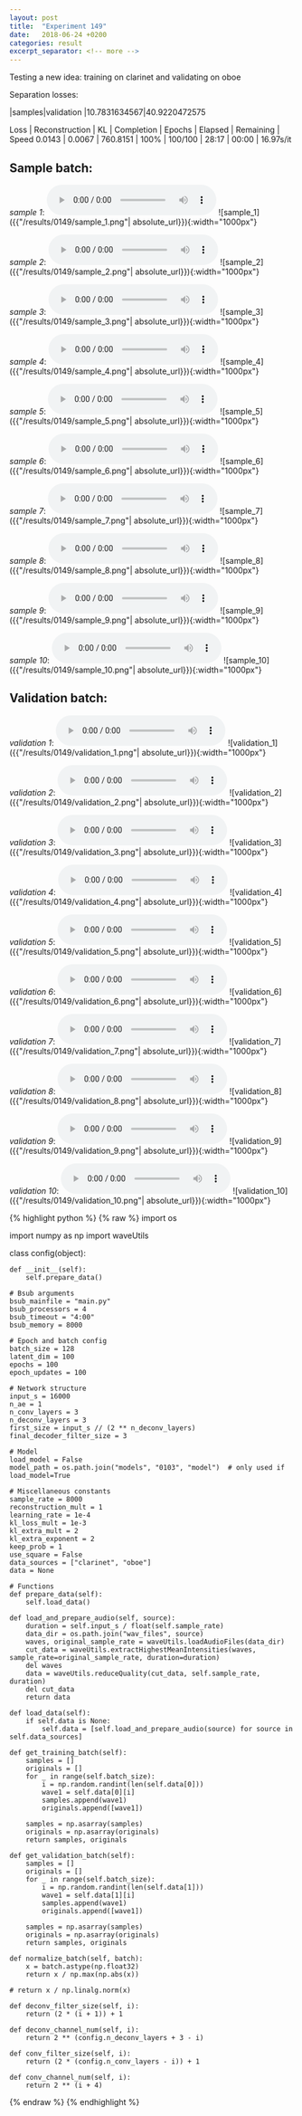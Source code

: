```yaml
---
layout: post
title:  "Experiment 149"
date:   2018-06-24 +0200
categories: result
excerpt_separator: <!-- more -->
---
```

Testing a new idea: training on clarinet and validating on oboe

Separation losses:

|samples|validation
|10.7831634567|40.9220472575

Loss | Reconstruction | KL | Completion | Epochs | Elapsed | Remaining | Speed
0.0143 | 0.0067 | 760.8151 | 100% | 100/100 | 28:17 | 00:00 | 16.97s/it<!-- more -->

## **Sample batch**:
_sample 1_:
<audio src="/ResultsOverview/results/0149/sample_1.wav" controls preload></audio>
![sample_1]({{"/results/0149/sample_1.png"| absolute_url}}){:width="1000px"}

_sample 2_:
<audio src="/ResultsOverview/results/0149/sample_2.wav" controls preload></audio>
![sample_2]({{"/results/0149/sample_2.png"| absolute_url}}){:width="1000px"}

_sample 3_:
<audio src="/ResultsOverview/results/0149/sample_3.wav" controls preload></audio>
![sample_3]({{"/results/0149/sample_3.png"| absolute_url}}){:width="1000px"}

_sample 4_:
<audio src="/ResultsOverview/results/0149/sample_4.wav" controls preload></audio>
![sample_4]({{"/results/0149/sample_4.png"| absolute_url}}){:width="1000px"}

_sample 5_:
<audio src="/ResultsOverview/results/0149/sample_5.wav" controls preload></audio>
![sample_5]({{"/results/0149/sample_5.png"| absolute_url}}){:width="1000px"}

_sample 6_:
<audio src="/ResultsOverview/results/0149/sample_6.wav" controls preload></audio>
![sample_6]({{"/results/0149/sample_6.png"| absolute_url}}){:width="1000px"}

_sample 7_:
<audio src="/ResultsOverview/results/0149/sample_7.wav" controls preload></audio>
![sample_7]({{"/results/0149/sample_7.png"| absolute_url}}){:width="1000px"}

_sample 8_:
<audio src="/ResultsOverview/results/0149/sample_8.wav" controls preload></audio>
![sample_8]({{"/results/0149/sample_8.png"| absolute_url}}){:width="1000px"}

_sample 9_:
<audio src="/ResultsOverview/results/0149/sample_9.wav" controls preload></audio>
![sample_9]({{"/results/0149/sample_9.png"| absolute_url}}){:width="1000px"}

_sample 10_:
<audio src="/ResultsOverview/results/0149/sample_10.wav" controls preload></audio>
![sample_10]({{"/results/0149/sample_10.png"| absolute_url}}){:width="1000px"}

## **Validation batch**:
_validation 1_:
<audio src="/ResultsOverview/results/0149/validation_1.wav" controls preload></audio>
![validation_1]({{"/results/0149/validation_1.png"| absolute_url}}){:width="1000px"}

_validation 2_:
<audio src="/ResultsOverview/results/0149/validation_2.wav" controls preload></audio>
![validation_2]({{"/results/0149/validation_2.png"| absolute_url}}){:width="1000px"}

_validation 3_:
<audio src="/ResultsOverview/results/0149/validation_3.wav" controls preload></audio>
![validation_3]({{"/results/0149/validation_3.png"| absolute_url}}){:width="1000px"}

_validation 4_:
<audio src="/ResultsOverview/results/0149/validation_4.wav" controls preload></audio>
![validation_4]({{"/results/0149/validation_4.png"| absolute_url}}){:width="1000px"}

_validation 5_:
<audio src="/ResultsOverview/results/0149/validation_5.wav" controls preload></audio>
![validation_5]({{"/results/0149/validation_5.png"| absolute_url}}){:width="1000px"}

_validation 6_:
<audio src="/ResultsOverview/results/0149/validation_6.wav" controls preload></audio>
![validation_6]({{"/results/0149/validation_6.png"| absolute_url}}){:width="1000px"}

_validation 7_:
<audio src="/ResultsOverview/results/0149/validation_7.wav" controls preload></audio>
![validation_7]({{"/results/0149/validation_7.png"| absolute_url}}){:width="1000px"}

_validation 8_:
<audio src="/ResultsOverview/results/0149/validation_8.wav" controls preload></audio>
![validation_8]({{"/results/0149/validation_8.png"| absolute_url}}){:width="1000px"}

_validation 9_:
<audio src="/ResultsOverview/results/0149/validation_9.wav" controls preload></audio>
![validation_9]({{"/results/0149/validation_9.png"| absolute_url}}){:width="1000px"}

_validation 10_:
<audio src="/ResultsOverview/results/0149/validation_10.wav" controls preload></audio>
![validation_10]({{"/results/0149/validation_10.png"| absolute_url}}){:width="1000px"}


{% highlight python %}
{% raw %}
import os

import numpy as np
import waveUtils


class config(object):

	def __init__(self):
		self.prepare_data()

	# Bsub arguments
	bsub_mainfile = "main.py"
	bsub_processors = 4
	bsub_timeout = "4:00"
	bsub_memory = 8000

	# Epoch and batch config
	batch_size = 128
	latent_dim = 100
	epochs = 100
	epoch_updates = 100

	# Network structure
	input_s = 16000
	n_ae = 1
	n_conv_layers = 3
	n_deconv_layers = 3
	first_size = input_s // (2 ** n_deconv_layers)
	final_decoder_filter_size = 3

	# Model
	load_model = False
	model_path = os.path.join("models", "0103", "model")  # only used if load_model=True

	# Miscellaneous constants
	sample_rate = 8000
	reconstruction_mult = 1
	learning_rate = 1e-4
	kl_loss_mult = 1e-3
	kl_extra_mult = 2
	kl_extra_exponent = 2
	keep_prob = 1
	use_square = False
	data_sources = ["clarinet", "oboe"]
	data = None

	# Functions
	def prepare_data(self):
		self.load_data()

	def load_and_prepare_audio(self, source):
		duration = self.input_s / float(self.sample_rate)
		data_dir = os.path.join("wav_files", source)
		waves, original_sample_rate = waveUtils.loadAudioFiles(data_dir)
		cut_data = waveUtils.extractHighestMeanIntensities(waves, sample_rate=original_sample_rate, duration=duration)
		del waves
		data = waveUtils.reduceQuality(cut_data, self.sample_rate, duration)
		del cut_data
		return data

	def load_data(self):
		if self.data is None:
			self.data = [self.load_and_prepare_audio(source) for source in self.data_sources]

	def get_training_batch(self):
		samples = []
		originals = []
		for _ in range(self.batch_size):
			i = np.random.randint(len(self.data[0]))
			wave1 = self.data[0][i]
			samples.append(wave1)
			originals.append([wave1])

		samples = np.asarray(samples)
		originals = np.asarray(originals)
		return samples, originals

	def get_validation_batch(self):
		samples = []
		originals = []
		for _ in range(self.batch_size):
			i = np.random.randint(len(self.data[1]))
			wave1 = self.data[1][i]
			samples.append(wave1)
			originals.append([wave1])

		samples = np.asarray(samples)
		originals = np.asarray(originals)
		return samples, originals

	def normalize_batch(self, batch):
		x = batch.astype(np.float32)
		return x / np.max(np.abs(x))

	# return x / np.linalg.norm(x)

	def deconv_filter_size(self, i):
		return (2 * (i + 1)) + 1

	def deconv_channel_num(self, i):
		return 2 ** (config.n_deconv_layers + 3 - i)

	def conv_filter_size(self, i):
		return (2 * (config.n_conv_layers - i)) + 1

	def conv_channel_num(self, i):
		return 2 ** (i + 4)

{% endraw %}
{% endhighlight %}
